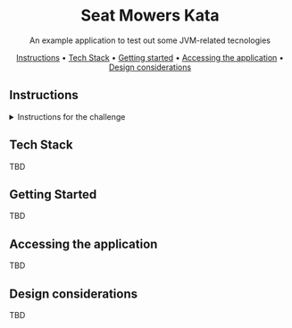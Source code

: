 <div align="center">

# Seat Mowers Kata

An example application to test out some JVM-related tecnologies

<p align="center">
  <a href="#instructions">Instructions</a> •
  <a href="#tech-stack">Tech Stack</a> •
  <a href="#getting-started">Getting started</a> •
  <a href="#accessing-the-application">Accessing the application</a> •
  <a href="#design-considerations">Design considerations</a>
</p>

</div>

## Instructions

<details>
<summary>Instructions for the challenge</summary>

SEAT:CODE has been asked for a really important project. We need to develop an application that helps in controlling brand new mowers
from the SEAT Martorell Factory.

SEAT Martorell factory has a lot of green spaces but for the MVP, we will consider only one single green grass plateau to simply the problem.

A green grass plateau, which is curiously rectangular, must be navigated by the mowers.

A mower’s position and location are represented by a combination of X and Y coordinates and a letter representing one of the four cardinal compass
points (N, E, S, W). The plateau is divided up into a grid to simplify navigation. An example position might be 0, 0, N, which means the mower is in
the bottom left corner and facing North.

In order to control a mower, SEAT Maintenance Office sends a simple string of letters. The possible letters are “L”, “R” and ”M”. “L” and “R” make the
mower spin 90 degrees left or right respectively, without moving from its current spot. “M” means to move forward one grid point and maintain the same Heading.
Assume that the square directly North from (X, Y) is (X, Y + 1).

### Input

The first line of input is the upper-right coordinates of the plateau,
the bottom-left coordinates are assumed to be 0, 0.
The rest of the input is information pertaining to the mowers that have been deployed.

Each mower has two lines of input.
The first line gives the mower’s position, and the second line is a series of instructions telling the mower how to explore the plateau.

The position is made up of two integers and a letter separated by spaces, corresponding to the X and Y coordinates and the mower’s orientation.
Each mower will be finished sequentially, which means that the second mower won’t start
to move until the first one has finished moving.

### Output

The output for each mower should be its final coordinates and heading.

Input Test Case #1:
```
5 5
1 2 N
LMLMLMLMM
3 3 E
MMRMMRMRRM
```

Output Test Case #2:
```
1 3 N
5 1 E
```
</details>

## Tech Stack

TBD

## Getting Started

TBD

## Accessing the application

TBD

## Design considerations

TBD

